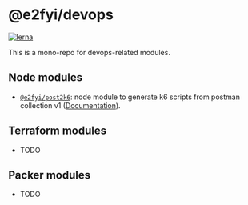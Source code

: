 # @e2fyi/devops

[![lerna](https://img.shields.io/badge/maintained%20with-lerna-cc00ff.svg)](https://lernajs.io/)

This is a mono-repo for devops-related modules.

## Node modules

- [`@e2fyi/post2k6`](./modules/nodejs/post2k6): node module to generate k6 scripts from postman collection v1 ([Documentation](https://e2fyi.github.io/devops/modules/nodejs/post2k6/)).

## Terraform modules

- TODO

## Packer modules

- TODO

